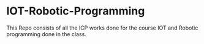 # IOT-Robotic-Programming

This Repo consists of all the ICP works done for the course IOT and Robotic programming done in the class.
